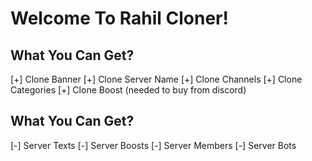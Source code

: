 # Welcome To Rahil Cloner!

## What You Can Get?

[+] Clone Banner
[+] Clone Server Name
[+] Clone Channels
[+] Clone Categories
[+] Clone Boost (needed to buy from discord)

## What You Can Get?

[-] Server Texts
[-] Server Boosts
[-] Server Members
[-] Server Bots
